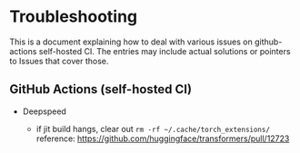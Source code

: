 # Troubleshooting

This is a document explaining how to deal with various issues on github-actions self-hosted CI. The entries may include actual solutions or pointers to Issues that cover those.

## GitHub Actions (self-hosted CI)

* Deepspeed

  - if jit build hangs, clear out `rm -rf ~/.cache/torch_extensions/` reference: https://github.com/huggingface/transformers/pull/12723
